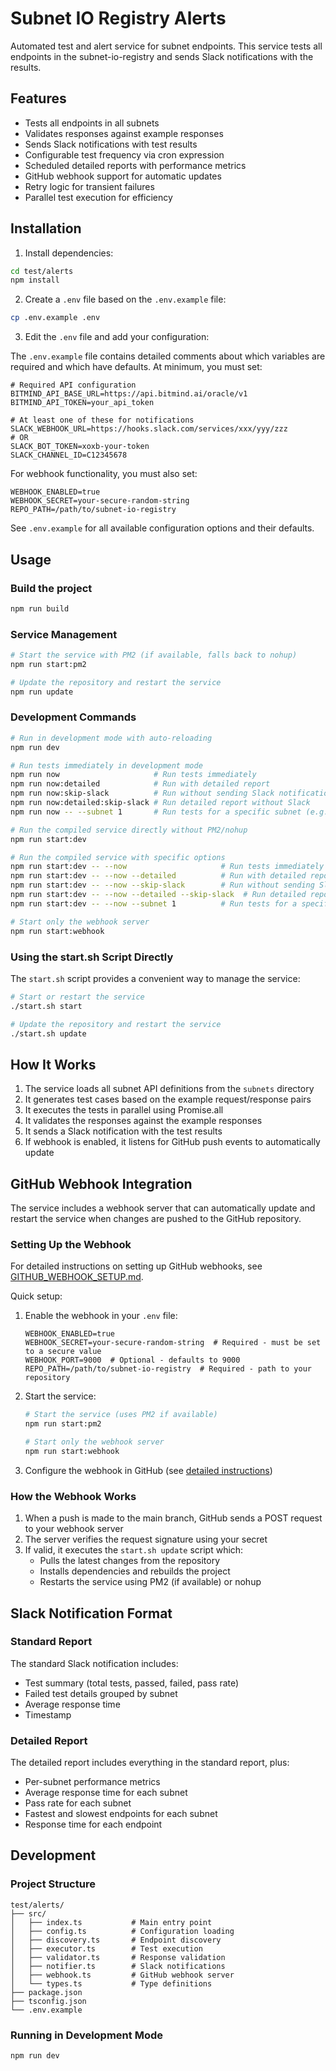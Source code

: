 # Subnet IO Registry Alerts

Automated test and alert service for subnet endpoints. This service tests all endpoints in the subnet-io-registry and sends Slack notifications with the results.

## Features

- Tests all endpoints in all subnets
- Validates responses against example responses
- Sends Slack notifications with test results
- Configurable test frequency via cron expression
- Scheduled detailed reports with performance metrics
- GitHub webhook support for automatic updates
- Retry logic for transient failures
- Parallel test execution for efficiency

## Installation

1. Install dependencies:

```bash
cd test/alerts
npm install
```

2. Create a `.env` file based on the `.env.example` file:

```bash
cp .env.example .env
```

3. Edit the `.env` file and add your configuration:

The `.env.example` file contains detailed comments about which variables are required and which have defaults. At minimum, you must set:

```
# Required API configuration
BITMIND_API_BASE_URL=https://api.bitmind.ai/oracle/v1
BITMIND_API_TOKEN=your_api_token

# At least one of these for notifications
SLACK_WEBHOOK_URL=https://hooks.slack.com/services/xxx/yyy/zzz
# OR
SLACK_BOT_TOKEN=xoxb-your-token
SLACK_CHANNEL_ID=C12345678
```

For webhook functionality, you must also set:

```
WEBHOOK_ENABLED=true
WEBHOOK_SECRET=your-secure-random-string
REPO_PATH=/path/to/subnet-io-registry
```

See `.env.example` for all available configuration options and their defaults.

## Usage

### Build the project

```bash
npm run build
```

### Service Management

```bash
# Start the service with PM2 (if available, falls back to nohup)
npm run start:pm2

# Update the repository and restart the service
npm run update
```

### Development Commands

```bash
# Run in development mode with auto-reloading
npm run dev

# Run tests immediately in development mode
npm run now                     # Run tests immediately
npm run now:detailed            # Run with detailed report
npm run now:skip-slack          # Run without sending Slack notifications
npm run now:detailed:skip-slack # Run detailed report without Slack
npm run now -- --subnet 1       # Run tests for a specific subnet (e.g., subnet 1)

# Run the compiled service directly without PM2/nohup
npm run start:dev

# Run the compiled service with specific options
npm run start:dev -- --now                     # Run tests immediately
npm run start:dev -- --now --detailed          # Run with detailed report
npm run start:dev -- --now --skip-slack        # Run without sending Slack notifications
npm run start:dev -- --now --detailed --skip-slack  # Run detailed report without Slack
npm run start:dev -- --now --subnet 1          # Run tests for a specific subnet (e.g., subnet 1)

# Start only the webhook server
npm run start:webhook
```

### Using the start.sh Script Directly

The `start.sh` script provides a convenient way to manage the service:

```bash
# Start or restart the service
./start.sh start

# Update the repository and restart the service
./start.sh update
```

## How It Works

1. The service loads all subnet API definitions from the `subnets` directory
2. It generates test cases based on the example request/response pairs
3. It executes the tests in parallel using Promise.all
4. It validates the responses against the example responses
5. It sends a Slack notification with the test results
6. If webhook is enabled, it listens for GitHub push events to automatically update

## GitHub Webhook Integration

The service includes a webhook server that can automatically update and restart the service when changes are pushed to the GitHub repository.

### Setting Up the Webhook

For detailed instructions on setting up GitHub webhooks, see [GITHUB_WEBHOOK_SETUP.md](GITHUB_WEBHOOK_SETUP.md).

Quick setup:

1. Enable the webhook in your `.env` file:
   ```
   WEBHOOK_ENABLED=true
   WEBHOOK_SECRET=your-secure-random-string  # Required - must be set to a secure value
   WEBHOOK_PORT=9000  # Optional - defaults to 9000
   REPO_PATH=/path/to/subnet-io-registry  # Required - path to your repository
   ```

2. Start the service:
   ```bash
   # Start the service (uses PM2 if available)
   npm run start:pm2

   # Start only the webhook server
   npm run start:webhook
   ```

3. Configure the webhook in GitHub (see [detailed instructions](GITHUB_WEBHOOK_SETUP.md))

### How the Webhook Works

1. When a push is made to the main branch, GitHub sends a POST request to your webhook server
2. The server verifies the request signature using your secret
3. If valid, it executes the `start.sh update` script which:
   - Pulls the latest changes from the repository
   - Installs dependencies and rebuilds the project
   - Restarts the service using PM2 (if available) or nohup

## Slack Notification Format

### Standard Report
The standard Slack notification includes:

- Test summary (total tests, passed, failed, pass rate)
- Failed test details grouped by subnet
- Average response time
- Timestamp

### Detailed Report
The detailed report includes everything in the standard report, plus:

- Per-subnet performance metrics
- Average response time for each subnet
- Pass rate for each subnet
- Fastest and slowest endpoints for each subnet
- Response time for each endpoint

## Development

### Project Structure

```
test/alerts/
├── src/
│   ├── index.ts           # Main entry point
│   ├── config.ts          # Configuration loading
│   ├── discovery.ts       # Endpoint discovery
│   ├── executor.ts        # Test execution
│   ├── validator.ts       # Response validation
│   ├── notifier.ts        # Slack notifications
│   ├── webhook.ts         # GitHub webhook server
│   └── types.ts           # Type definitions
├── package.json
├── tsconfig.json
└── .env.example
```

### Running in Development Mode

```bash
npm run dev
```
